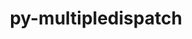 ---
title: "py-multipledispatch"
layout: cache
categories: [package, develop]
meta: {"versions": ["0.6.0"], "compilers": ["apple-clang@=15.0.0", "gcc@=11.3.0"], "oss": ["ubuntu22.04", "ventura"], "platforms": ["darwin", "linux"], "targets": ["aarch64", "x86_64_v3"], "stacks": ["ml-darwin-aarch64-mps", "ml-linux-x86_64-cpu", "ml-linux-x86_64-cuda", "root"], "num_specs": 10, "num_specs_by_stack": {"ml-darwin-aarch64-mps": 2, "root": 10, "ml-linux-x86_64-cuda": 8, "ml-linux-x86_64-cpu": 8}}
spec_details: [{"hash": "d7linsnu7p6tff6oujqf3bh2gqr62a7f", "compiler": "apple-clang@=15.0.0", "versions": ["0.6.0"], "os": "ventura", "platform": "darwin", "target": "aarch64", "variants": ["build_system=python_pip"], "stacks": ["ml-darwin-aarch64-mps", "root"], "size": "-", "tarball": "https://binaries.spack.io/develop/build_cache/darwin-ventura-aarch64/apple-clang-15.0.0/py-multipledispatch-0.6.0/darwin-ventura-aarch64-apple-clang-15.0.0-py-multipledispatch-0.6.0-d7linsnu7p6tff6oujqf3bh2gqr62a7f.spack"}, {"hash": "66s4qqui5pzlkjzr2khfhomb3hbzywp5", "compiler": "apple-clang@=15.0.0", "versions": ["0.6.0"], "os": "ventura", "platform": "darwin", "target": "aarch64", "variants": ["build_system=python_pip"], "stacks": ["ml-darwin-aarch64-mps", "root"], "size": "-", "tarball": "https://binaries.spack.io/develop/build_cache/darwin-ventura-aarch64/apple-clang-15.0.0/py-multipledispatch-0.6.0/darwin-ventura-aarch64-apple-clang-15.0.0-py-multipledispatch-0.6.0-66s4qqui5pzlkjzr2khfhomb3hbzywp5.spack"}, {"hash": "3ciixiixcwburtecos6ilioqqadg3dor", "compiler": "gcc@=11.3.0", "versions": ["0.6.0"], "os": "ubuntu22.04", "platform": "linux", "target": "x86_64_v3", "variants": ["build_system=python_pip"], "stacks": ["ml-linux-x86_64-cuda", "ml-linux-x86_64-cpu", "root"], "size": "-", "tarball": "https://binaries.spack.io/develop/build_cache/linux-ubuntu22.04-x86_64_v3/gcc-11.3.0/py-multipledispatch-0.6.0/linux-ubuntu22.04-x86_64_v3-gcc-11.3.0-py-multipledispatch-0.6.0-3ciixiixcwburtecos6ilioqqadg3dor.spack"}, {"hash": "kgoghdqo7byt7bfkdstrl4ka4qb56l7s", "compiler": "gcc@=11.3.0", "versions": ["0.6.0"], "os": "ubuntu22.04", "platform": "linux", "target": "x86_64_v3", "variants": ["build_system=python_pip"], "stacks": ["ml-linux-x86_64-cuda", "ml-linux-x86_64-cpu", "root"], "size": "-", "tarball": "https://binaries.spack.io/develop/build_cache/linux-ubuntu22.04-x86_64_v3/gcc-11.3.0/py-multipledispatch-0.6.0/linux-ubuntu22.04-x86_64_v3-gcc-11.3.0-py-multipledispatch-0.6.0-kgoghdqo7byt7bfkdstrl4ka4qb56l7s.spack"}, {"hash": "fuxu5tbxieqlgvgjvez6u5o66yzvdqal", "compiler": "gcc@=11.3.0", "versions": ["0.6.0"], "os": "ubuntu22.04", "platform": "linux", "target": "x86_64_v3", "variants": ["build_system=python_pip"], "stacks": ["ml-linux-x86_64-cuda", "ml-linux-x86_64-cpu", "root"], "size": "-", "tarball": "https://binaries.spack.io/develop/build_cache/linux-ubuntu22.04-x86_64_v3/gcc-11.3.0/py-multipledispatch-0.6.0/linux-ubuntu22.04-x86_64_v3-gcc-11.3.0-py-multipledispatch-0.6.0-fuxu5tbxieqlgvgjvez6u5o66yzvdqal.spack"}, {"hash": "monbytlmguxokc6iijkd6u4iejiau4x6", "compiler": "gcc@=11.3.0", "versions": ["0.6.0"], "os": "ubuntu22.04", "platform": "linux", "target": "x86_64_v3", "variants": ["build_system=python_pip"], "stacks": ["ml-linux-x86_64-cuda", "ml-linux-x86_64-cpu", "root"], "size": "-", "tarball": "https://binaries.spack.io/develop/build_cache/linux-ubuntu22.04-x86_64_v3/gcc-11.3.0/py-multipledispatch-0.6.0/linux-ubuntu22.04-x86_64_v3-gcc-11.3.0-py-multipledispatch-0.6.0-monbytlmguxokc6iijkd6u4iejiau4x6.spack"}, {"hash": "4wk7glz27ueos2gi2fnqb5gyrylqxkho", "compiler": "gcc@=11.3.0", "versions": ["0.6.0"], "os": "ubuntu22.04", "platform": "linux", "target": "x86_64_v3", "variants": ["build_system=python_pip"], "stacks": ["ml-linux-x86_64-cuda", "ml-linux-x86_64-cpu", "root"], "size": "-", "tarball": "https://binaries.spack.io/develop/build_cache/linux-ubuntu22.04-x86_64_v3/gcc-11.3.0/py-multipledispatch-0.6.0/linux-ubuntu22.04-x86_64_v3-gcc-11.3.0-py-multipledispatch-0.6.0-4wk7glz27ueos2gi2fnqb5gyrylqxkho.spack"}, {"hash": "3j55mxlzrspeoly773opejldcz22pojl", "compiler": "gcc@=11.3.0", "versions": ["0.6.0"], "os": "ubuntu22.04", "platform": "linux", "target": "x86_64_v3", "variants": ["build_system=python_pip"], "stacks": ["ml-linux-x86_64-cuda", "ml-linux-x86_64-cpu", "root"], "size": "-", "tarball": "https://binaries.spack.io/develop/build_cache/linux-ubuntu22.04-x86_64_v3/gcc-11.3.0/py-multipledispatch-0.6.0/linux-ubuntu22.04-x86_64_v3-gcc-11.3.0-py-multipledispatch-0.6.0-3j55mxlzrspeoly773opejldcz22pojl.spack"}, {"hash": "bycvzrbfu7aaa2odgtrtwzgfqcvcvy52", "compiler": "gcc@=11.3.0", "versions": ["0.6.0"], "os": "ubuntu22.04", "platform": "linux", "target": "x86_64_v3", "variants": ["build_system=python_pip"], "stacks": ["ml-linux-x86_64-cuda", "ml-linux-x86_64-cpu", "root"], "size": "-", "tarball": "https://binaries.spack.io/develop/build_cache/linux-ubuntu22.04-x86_64_v3/gcc-11.3.0/py-multipledispatch-0.6.0/linux-ubuntu22.04-x86_64_v3-gcc-11.3.0-py-multipledispatch-0.6.0-bycvzrbfu7aaa2odgtrtwzgfqcvcvy52.spack"}, {"hash": "whwosh2lizsdgjitbxttlqthbwqdjtg7", "compiler": "gcc@=11.3.0", "versions": ["0.6.0"], "os": "ubuntu22.04", "platform": "linux", "target": "x86_64_v3", "variants": ["build_system=python_pip"], "stacks": ["ml-linux-x86_64-cuda", "ml-linux-x86_64-cpu", "root"], "size": "-", "tarball": "https://binaries.spack.io/develop/build_cache/linux-ubuntu22.04-x86_64_v3/gcc-11.3.0/py-multipledispatch-0.6.0/linux-ubuntu22.04-x86_64_v3-gcc-11.3.0-py-multipledispatch-0.6.0-whwosh2lizsdgjitbxttlqthbwqdjtg7.spack"}]
---